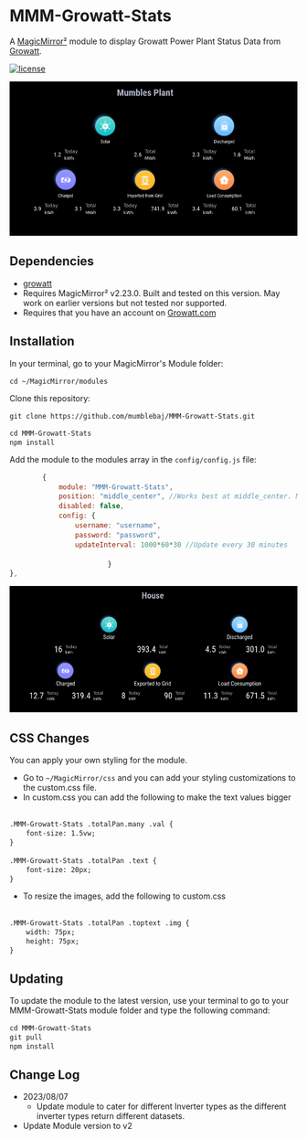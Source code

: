 # MMM-Growatt-Stats

A [MagicMirror²](https://magicmirror.builders) module to display Growatt Power Plant Status Data from [Growatt](https://server.growatt.com).

[![license](https://img.shields.io/github/license/mashape/apistatus.svg)](LICENSE)

![Example](images/image-1.png)

## Dependencies
- [growatt](https://www.npmjs.com/package/growatt)
- Requires MagicMirror² v2.23.0. Built and tested on this version. May work on earlier versions but not tested nor supported.
- Requires that you have an account on [Growatt.com](https://server.growatt.com/login)

## Installation

In your terminal, go to your MagicMirror's Module folder:
````
cd ~/MagicMirror/modules
````

Clone this repository:
````
git clone https://github.com/mumblebaj/MMM-Growatt-Stats.git
````
````
cd MMM-Growatt-Stats
npm install
````

Add the module to the modules array in the `config/config.js` file:
````javascript
        {
            module: "MMM-Growatt-Stats",
            position: "middle_center", //Works best at middle_center. May not display all that well in other positions
            disabled: false,
            config: {
                username: "username",
                password: "password",
                updateInterval: 1000*60*30 //Update every 30 minutes
                
                        }
},
````
![Example](images/image-2.png) 

## CSS Changes
You can apply your own styling for the module. 
- Go to `~/MagicMirror/css` and you can add your styling customizations to the custom.css file.
- In custom.css you can add the following to make the text values bigger

````

.MMM-Growatt-Stats .totalPan.many .val {
    font-size: 1.5vw;
}

.MMM-Growatt-Stats .totalPan .text {
    font-size: 20px;
}

````
- To resize the images, add the following to custom.css

````

.MMM-Growatt-Stats .totalPan .toptext .img {
    width: 75px;
    height: 75px;
}

````

## Updating

To update the module to the latest version, use your terminal to go to your MMM-Growatt-Stats module folder and type the following command:

````
cd MMM-Growatt-Stats
git pull
npm install

````
## Change Log
- 2023/08/07
  - Update module to cater for different Inverter types as the different inverter types return different datasets.
- Update Module version to v2

